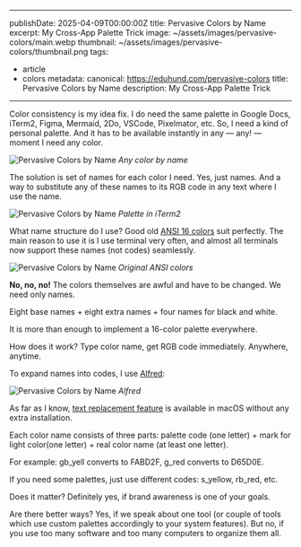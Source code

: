 
---
publishDate: 2025-04-09T00:00:00Z
title: Pervasive Colors by Name
excerpt: My Cross-App Palette Trick
image: ~/assets/images/pervasive-colors/main.webp
thumbnail: ~/assets/images/pervasive-colors/thumbnail.png
tags:
  - article
  - colors
metadata:
  canonical: https://eduhund.com/pervasive-colors
  title: Pervasive Colors by Name
  description: My Cross-App Palette Trick
---

Color consistency is my idea fix. I do need the same palette in Google Docs, iTerm2, Figma, Mermaid, 2Do, VSCode, Pixelmator, etc. So, I need a kind of personal palette. And it has to be available instantly in any — any! — moment I need any color.

![Pervasive Colors by Name](~/assets/images/pervasive-colors/1.png)
_Any color by name_

The solution is set of names for each color I need. Yes, just names. And a way to substitute any of these names to its RGB code in any text where I use the name.

![Pervasive Colors by Name](~/assets/images/pervasive-colors/2.png)
_Palette in iTerm2_

What name structure do I use? Good old [ANSI 16 colors](https://en.wikipedia.org/wiki/ANSI_escape_code) suit perfectly. The main reason to use it is I use terminal very often, and almost all terminals now support these names (not codes) seamlessly.

![Pervasive Colors by Name](~/assets/images/pervasive-colors/3.png)
_Original ANSI colors_

**No, no, no!** The colors themselves are awful and have to be changed. We need only names.

Eight base names + eight extra names + four names for black and white.

It is more than enough to implement a 16-color palette everywhere.

How does it work? Type color name, get RGB code immediately. Anywhere, anytime.

To expand names into codes, I use [Alfred](https://www.alfredapp.com):

![Pervasive Colors by Name](~/assets/images/pervasive-colors/4.png)
_Alfred_

As far as I know, [text replacement feature](https://support.apple.com/guide/mac-help/replace-text-punctuation-documents-mac-mh35735/mac) is available in macOS without any extra installation.

Each color name consists of three parts: palette code (one letter) + mark for light color(one letter) + real color name (at least one letter).

For example: gb_yell converts to FABD2F, g_red converts to D65D0E.

If you need some palettes, just use different codes: s_yellow, rb_red, etc.

Does it matter? Definitely yes, if brand awareness is one of your goals.

Are there better ways? Yes, if we speak about one tool (or couple of tools which use custom palettes accordingly to your system features). But no, if you use too many software and too many computers to organize them all.

